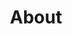 ---
title: About
redirect_from: 
       - /about/
redirect_to:
       - https://about.sirkapil.me/
menu: true
order: 4
---